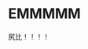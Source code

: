 <!DOCTYPE html>
<html lang="en">
<head>
    <meta charset="UTF-8">
    <title>象征自由的男人</title>
</head>
<body>
<h1>EMMMMM</h1>
<p>尻比！！！！</p>
</body>
</html>

